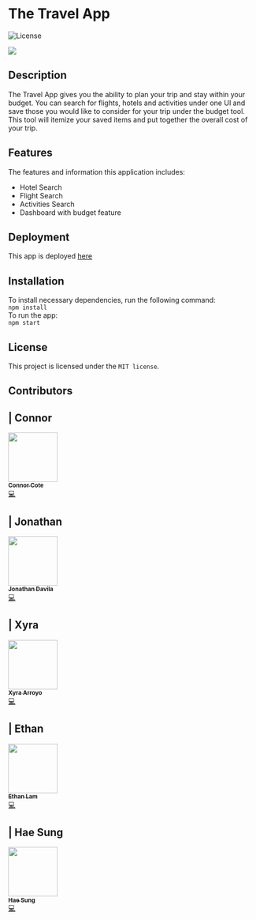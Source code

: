 
# The Travel App 

![License](https://img.shields.io/badge/License-MIT%202.0-orange.svg)


![](client/public/images/screenshot.png)


## Description

The Travel App gives you the ability to plan your trip and stay within your budget. You can search for flights, hotels and activities under one UI and save those you would like to consider for your trip under the budget tool. This tool will itemize your saved items and put together the overall cost of your trip.

## Features

The features and information this application includes:
- Hotel Search
- Flight Search
- Activities Search
- Dashboard with budget feature


## Deployment

This app is deployed [here]()


## Installation

To install necessary dependencies, run the following command:<br/>
`npm install`<br/>
To run the app:<br/>
`npm start`

## License

This project is licensed under the `MIT license`.

## Contributors

| Connor
------------ 

[<img src="https://avatars0.githubusercontent.com/u/64113283?s=400&u=7e0c148e1da2f623193ac9c45f56c0eeb7a90cc9&v=4" width="100px;"/><br /><sub><b>Connor Cote</b></sub>](https://github.com/cotec4)<br />[💻](https://github.com/cotec4?tab=repositories "Repositories")


| Jonathan
------------ 

[<img src="https://avatars2.githubusercontent.com/u/54176797?s=400&u=a16edf17621b444a6483f6b36f8e69a4eee50a4e&v=4" width="100px;"/><br /><sub><b>Jonathan Davila</b></sub>](https://github.com/jdavila10)<br />[💻](https://github.com/jdavila10?tab=repositories "Repositories")


| Xyra
------------ 

[<img src="https://avatars2.githubusercontent.com/u/65522080?s=400&u=e57ab7aa5c5db10ff5d1a1edf708f2a49aed0d54&v=4" width="100px;"/><br /><sub><b>Xyra Arroyo</b></sub>](https://github.com/xarroyo1)<br />[💻](https://github.com/xarroyo1?tab=repositories "Repositories")

| Ethan
------------ 

[<img src="https://avatars0.githubusercontent.com/u/64672854?s=400&u=c94cf70336bc5b2fb753dd7c6c1cea4fe33575e9&v=4" width="100px;"/><br /><sub><b>Ethan Lam</b></sub>](https://github.com/ethanlam93)<br />[💻](https://github.com/ethanlam93?tab=repositories "Repositories")

| Hae Sung
------------ 

[<img src="https://avatars1.githubusercontent.com/u/52669956?s=400&u=f17a67095e8787671eac1980666541bab435950f&v=4" width="100px;"/><br /><sub><b>Hae Sung</b></sub>](https://github.com/hsung8)<br />[💻](https://github.com/hsung8?tab=repositories "Repositories")